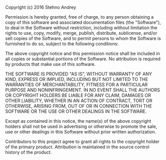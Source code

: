 Copyright (c) 2016 Stehno Andrey

Permission is hereby granted, free of charge, to any person obtaining
a copy of this software and associated documentation files (the
"Software"), to deal in the Software without restriction, including
without limitation the rights to use, copy, modify, merge, publish,
distribute, sublicense, and/or sell copies of the Software, and to
permit persons to whom the Software is furnished to do so, subject to
the following conditions:

The above copyright notice and this permission notice shall be
included in all copies or substantial portions of the Software.
No attribution is required by products that make use of this software.

THE SOFTWARE IS PROVIDED "AS IS", WITHOUT WARRANTY OF ANY KIND,
EXPRESS OR IMPLIED, INCLUDING BUT NOT LIMITED TO THE WARRANTIES OF
MERCHANTABILITY, FITNESS FOR A PARTICULAR PURPOSE AND
NONINFRINGEMENT. IN NO EVENT SHALL THE AUTHORS OR COPYRIGHT HOLDERS BE
LIABLE FOR ANY CLAIM, DAMAGES OR OTHER LIABILITY, WHETHER IN AN ACTION
OF CONTRACT, TORT OR OTHERWISE, ARISING FROM, OUT OF OR IN CONNECTION
WITH THE SOFTWARE OR THE USE OR OTHER DEALINGS IN THE SOFTWARE.

Except as contained in this notice, the name(s) of the above copyright
holders shall not be used in advertising or otherwise to promote the sale,
use or other dealings in this Software without prior written authorization.

Contributors to this project agree to grant all rights to the copyright
holder of the primary product. Attribution is maintained in the source
control history of the product.
